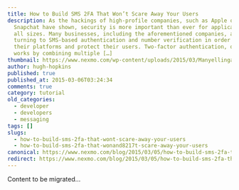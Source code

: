 ```yaml
---
title: How to Build SMS 2FA That Won’t Scare Away Your Users
description: As the hackings of high-profile companies, such as Apple or
  Snapchat have shown, security is more important than ever for applications of
  all sizes. Many businesses, including the aforementioned companies, are
  turning to SMS-based authentication and number verification in order to secure
  their platforms and protect their users. Two-factor authentication, or 2FA,
  works by combining multiple […]
thumbnail: https://www.nexmo.com/wp-content/uploads/2015/03/Manyellingatcomputer-1.jpg
author: hugh-hopkins
published: true
published_at: 2015-03-06T03:24:34
comments: true
category: tutorial
old_categories:
  - developer
  - developers
  - messaging
tags: []
slugs:
  - how-to-build-sms-2fa-that-wont-scare-away-your-users
  - how-to-build-sms-2fa-that-wonand8217t-scare-away-your-users
canonical: https://www.nexmo.com/blog/2015/03/05/how-to-build-sms-2fa-that-wont-scare-away-your-users
redirect: https://www.nexmo.com/blog/2015/03/05/how-to-build-sms-2fa-that-wont-scare-away-your-users
---
```

Content to be migrated...